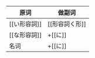 
| 原词       | 做副词       |
| -------- | --------- |
| [[い形容詞]] | [[形容詞く形]] |
| [[な形容詞]] | +[[に]]    |
| 名词       | +[[に]]    |
